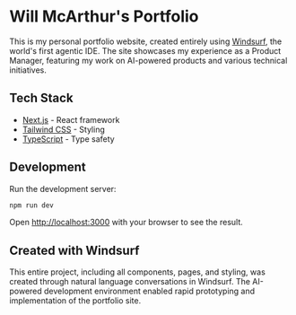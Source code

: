 # Will McArthur's Portfolio

This is my personal portfolio website, created entirely using [Windsurf](https://windsurf.io), the world's first agentic IDE. The site showcases my experience as a Product Manager, featuring my work on AI-powered products and various technical initiatives.

## Tech Stack

- [Next.js](https://nextjs.org) - React framework
- [Tailwind CSS](https://tailwindcss.com) - Styling
- [TypeScript](https://www.typescriptlang.org/) - Type safety

## Development

Run the development server:

```bash
npm run dev
```

Open [http://localhost:3000](http://localhost:3000) with your browser to see the result.

## Created with Windsurf

This entire project, including all components, pages, and styling, was created through natural language conversations in Windsurf. The AI-powered development environment enabled rapid prototyping and implementation of the portfolio site.
